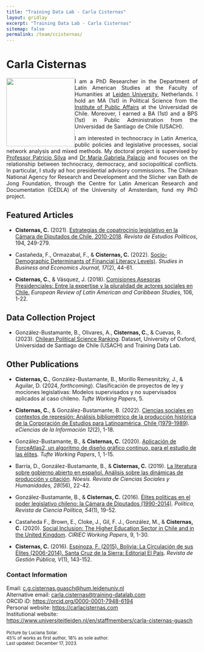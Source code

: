 ```yaml
---
title: "Training Data Lab - Carla Cisternas"
layout: gridlay
excerpt: "Training Data Lab - Carla Cisternas"
sitemap: false
permalink: /team/ccisternas/
---
```


# Carla Cisternas

<img src="https://training-datalab.com/images/team/ccisternas.jpg" class="img-responsive" width="180px" style="float: left" />

<p align="justify">I am a PhD Researcher in the Department of Latin American Studies at the Faculty of Humanities at <a href="https://www.universiteitleiden.nl/en/staffmembers/carla-cisternas-guasch" target="_blank">Leiden University</a>, Netherlands. I hold an MA (1st) in Political Science from the <a href="http://www.inap.uchile.cl/" target="_blank">Institute of Public Affairs</a> at the Universidad de Chile. Moreover, I earned a BA (1st) and a BPS (1st) in Public Administration from the Universidad de Santiago de Chile (USACH).</p>

<p align="justify">I am interested in technocracy in Latin America, public policies and legislative processes, social network analysis and mixed methods. My doctoral project is supervised by <a href="https://www.universiteitleiden.nl/en/staffmembers/patricio-silva#tab-1" target="_blank">Professor Patricio Silva</a> and <a href="https://www.universiteitleiden.nl/en/staffmembers/maria-gabriela-palacio-ludena#tab-1" target="_blank">Dr María Gabriela Palacio</a> and focuses on the relationship between technocracy, democracy, and sociopolitical conflicts. In particular, I study ad hoc presidential advisory commissions. The Chilean National Agency for Research and Development and the Slicher van Bath de Jong Foundation, through the Centre for Latin American Research and Documentation (CEDLA) of the University of Amsterdam, fund my PhD project.</p>

## Featured Articles

- **Cisternas, C.** (2021). <a href="https://doi.org/10.18042/cepc/rep.194.09" target="_blank">Estrategias de copatrocinio legislativo en la Cámara de Diputados de Chile, 2010-2018</a>. *Revista de Estudios Políticos*, 194, 249-279.

- Castañeda, F., Ormazabal, F., & **Cisternas, C.** (2022). <a href="https://doi.org/10.2478/sbe-2022-0024" target="_blank">Socio-Demographic Determinants of Financial Literacy Levels)</a>. *Studies in Business and Economics Journal, 17*(2), 44-61.

- **Cisternas, C.**, & Vásquez, J. (2018). <a href="https://doi.org/10.32992/erlacs.10349" target="_blank">Comisiones Asesoras Presidenciales: Entre la expertise y la pluralidad de actores sociales en Chile.</a> *European Review of Latin American and Caribbean Studies*, 106, 1-22.

## Data Collection Project

- González-Bustamante, B., Olivares, A., **Cisternas, C.**, & Cuevas, R. (2023). <a href="http://doi.org/10.17605/OSF.IO/C8PRA" target="_blank">Chilean Political Science Ranking</a>. Dataset, University of Oxford, Universidad de Santiago de Chile (USACH) and Training Data Lab.

## Other Publications

- **Cisternas, C.**, González-Bustamante, B., Morillo Remesnitzky, J., & Aguilar, D. (2024, *forthcoming*). Clasificación de proyectos de ley y mociones legislativas: Modelos supervisados y no supervisados aplicados al caso chileno. *Tufte Working Papers*, 5.

- **Cisternas, C.**, & González-Bustamante, B. (2022). <a href="https://doi.org/10.15517/eci.v12i2.50078" target="_blank">Ciencias sociales en contextos de represión: Análisis bibliométrico de la producción histórica de la Corporación de Estudios para Latinoamérica, Chile (1979-1989)</a>. *eCiencias de la Información 12*(2), 1-18.

- González-Bustamante, B., & **Cisternas, C.** (2020). <a href="https://doi.org/10.5281/zenodo.6739266" target="_blank">Aplicación de ForceAtlas2, un algoritmo de diseño gráfico continuo, para el estudio de las élites</a>. *Tufte Working Papers*, 1, 1-15.

- Barría, D., González-Bustamante, B., & **Cisternas, C.** (2019). <a href="http://dx.doi.org/10.20983/noesis.2019.2.3" target="_blank">La literatura sobre gobierno abierto en español. Análisis sobre las dinámicas de producción y citación</a>. *Nóesis. Revista de Ciencias Sociales y Humanidades, 28*(56), 22-42.

- González-Bustamante, B., & **Cisternas, C.** (2016). <a href="https://revistapolitica.uchile.cl/index.php/RP/article/view/42691" target="_blank">Élites políticas en el poder legislativo chileno: la Cámara de Diputados (1990-2014)</a>. *Política, Revista de Ciencia Política, 54*(1), 19-52.

- Castañeda F., Brown, E., Cloke, J., Gil, F. J., González, M., & **Cisternas, C.** (2020). <a href="http://www.ciriec.uliege.be/wp-content/uploads/2020/07/WP2020-09.pdf" target="_blank">Social Inclusion: The Higher Education Sector in Chile and in the United Kingdom</a>. *CIRIEC Working Papers*, 9, 1-30.

- **Cisternas, C.** (2016). <a href="https://doi.org/10.22370/rgp.2016.5.1.2229" target="_blank">Espinoza, F. (2015). Bolivia: La Circulación de sus Élites (2006-2014). Santa Cruz de la Sierra: Editorial El País</a>. *Revista de Gestión Pública, V*(1), 143-152.

### Contact Information

Email: <a href="mailto:c.g.cisternas.guasch@hum.leidenuniv.nl">c.g.cisternas.guasch@hum.leidenuniv.nl</a><br />
Alternative email: <a href="mailto:carla.cisternas@training-datalab.com">carla.cisternas@training-datalab.com</a><br />
ORCID iD: <a href="https://orcid.org/0000-0001-7948-6194" target="_blank">https://orcid.org/0000-0001-7948-6194</a><br />
Personal website: <a href="https://carlacisternas.com/" target="_blank">https://carlacisternas.com</a><br />
Institutional website: <a href="https://www.universiteitleiden.nl/en/staffmembers/carla-cisternas-guasch" target="_blank">https://www.universiteitleiden.nl/en/staffmembers/carla-cisternas-guasch</a><br />
<br />
<small>Picture by Luciana Solar.</small><br />
<small>45% of works as first author, 18% as sole author.</small><br />
<small>Last updated: December 17, 2023.</small>
